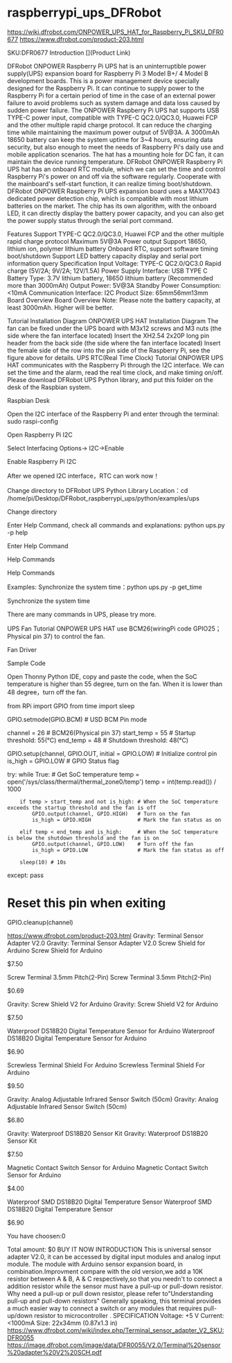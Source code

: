 # raspberrypi_ups_DFRobot

https://wiki.dfrobot.com/ONPOWER_UPS_HAT_for_Raspberry_Pi_SKU_DFR0677
https://www.dfrobot.com/product-203.html


SKU:DFR0677
Introduction
[](Product Link)

DFRobot ONPOWER Raspberry Pi UPS hat is an uninterruptible power supply(UPS) expansion board for Raspberry Pi 3 Model B+/ 4 Model B development boards. This is a power management device specially designed for the Raspberry Pi. It can continue to supply power to the Raspberry Pi for a certain period of time in the case of an external power failure to avoid problems such as system damage and data loss caused by sudden power failure. The ONPOWER Raspberry Pi UPS hat supports USB TYPE-C power input, compatible with TYPE-C QC2.0/QC3.0, Huawei FCP and the other multiple rapid charge protocol. It can reduce the charging time while maintaining the maximum power output of 5V@3A. A 3000mAh 18650 battery can keep the system uptime for 3~4 hours, ensuring data security, but also enough to meet the needs of Raspberry Pi's daily use and mobile application scenarios. The hat has a mounting hole for DC fan, it can maintain the device running temperature. DFRobot ONPOWER Raspberry Pi UPS hat has an onboard RTC module, which we can set the time and control Raspberry Pi's power on and off via the software regularly. Cooperate with the mainboard's self-start function, it can realize timing boot/shutdown. DFRobot ONPOWER Raspberry Pi UPS expansion board uses a MAX17043 dedicated power detection chip, which is compatible with most lithium batteries on the market. The chip has its own algorithm, with the onboard LED, it can directly display the battery power capacity, and you can also get the power supply status through the serial port command.

Features
Support TYPE-C QC2.0/QC3.0, Huawei FCP and the other multiple rapid charge protocol
Maximum 5V@3A Power output
Support 18650, lithium ion, polymer lithium battery
Onboard RTC, support software timing boot/shutdown
Support LED battery capacity display and serial port information query
Specification
Input Voltage: TYPE-C QC2.0/QC3.0 Rapid charge (5V/2A; 9V/2A; 12V/1.5A)
Power Supply Interface: USB TYPE C
Battery Type: 3.7V lithium battery, 18650 lithium battery (Recommended more than 3000mAh)
Output Power: 5V@3A
Standby Power Consumption: <10mA
Communication Interface: I2C
Product Size: 65mm56mm13mm
Board Overview
Board Overview Note: Please note the battery capacity, at least 3000mAh. Higher will be better.

Tutorial
Installation Diagram
ONPOWER UPS HAT Installation Diagram
The fan can be fixed under the UPS board with M3x12 screws and M3 nuts (the side where the fan interface located)
Insert the XH2.54 2x20P long pin header from the back side (the side where the fan interface located)
Insert the female side of the row into the pin side of the Raspberry Pi, see the figure above for details.
UPS RTC(Real Time Clock) Tutorial
ONPOWER UPS HAT communicates with the Raspberry Pi through the I2C interface. We can set the time and the alarm, read the real time clock, and make timing on/off. Please download DFRobot UPS Python library, and put this folder on the desk of the Raspbian system.

Raspbian Desk

Open the I2C interface of the Raspberry Pi and enter through the terminal: sudo raspi-config

Open Raspberry Pi I2C

Select Interfacing Options-> I2C->Enable

Enable Raspberry Pi I2C

After we opened I2C interface，RTC can work now！

Change directory to DFRobot UPS Python Library Location：cd /home/pi/Desktop/DFRobot_raspberrypi_ups/python/examples/ups

Change directory

Enter Help Command, check all commands and explanations: python ups.py -p help

Enter Help Command

Help Commands

Help Commands

Examples: Synchronize the system time：python ups.py -p get_time

Synchronize the system time

There are many commands in UPS, please try more.

UPS Fan Tutorial
ONPOWER UPS HAT use BCM26(wiringPi code GPIO25；Physical pin 37) to control the fan.

Fan Driver

Sample Code

Open Thonny Python IDE, copy and paste the code, when the SoC temperature is higher than 55 degree, turn on the fan. When it is lower than 48 degree，turn off the fan.

from RPi import GPIO
from time import sleep

GPIO.setmode(GPIO.BCM) # USD BCM Pin mode

channel = 26    # BCM26(Physical pin 37)
start_temp = 55 # Startup threshold: 55(℃)
end_temp = 48   # Shutdown threshold: 48(℃)

GPIO.setup(channel, GPIO.OUT, initial = GPIO.LOW) # Initialize control pin
is_high = GPIO.LOW # GPIO Status flag

try:
    while True:
        # Get SoC temperature
        temp = open('/sys/class/thermal/thermal_zone0/temp')
        temp = int(temp.read()) / 1000

        if temp > start_temp and not is_high: # When the SoC temperature exceeds the startup threshold and the fan is off
            GPIO.output(channel, GPIO.HIGH)   # Turn on the fan
            is_high = GPIO.HIGH               # Mark the fan status as on

        elif temp < end_temp and is_high:     # When the SoC temperature is below the shutdown threshold and the fan is on
            GPIO.output(channel, GPIO.LOW)    # Turn off the fan
            is_high = GPIO.LOW                # Mark the fan status as off

        sleep(10) # 10s
except:
    pass
# Reset this pin when exiting
GPIO.cleanup(channel)



https://www.dfrobot.com/product-203.html
Gravity: Terminal Sensor Adapter V2.0
Gravity: Terminal Sensor Adapter V2.0
Screw Shield for Arduino
Screw Shield for Arduino

$7.50

Screw Terminal 3.5mm Pitch(2-Pin)
Screw Terminal 3.5mm Pitch(2-Pin)

$0.69

Gravity: Screw Shield V2 for Arduino
Gravity: Screw Shield V2 for Arduino

$7.50

Waterproof DS18B20 Digital Temperature Sensor for Arduino
Waterproof DS18B20 Digital Temperature Sensor for Arduino

$6.90

Screwless Terminal Shield For Arduino
Screwless Terminal Shield For Arduino

$9.50

Gravity: Analog Adjustable Infrared Sensor Switch (50cm)
Gravity: Analog Adjustable Infrared Sensor Switch (50cm)

$6.80

Gravity: Waterproof DS18B20 Sensor Kit
Gravity: Waterproof DS18B20 Sensor Kit

$7.50

Magnetic Contact Switch Sensor for Arduino
Magnetic Contact Switch Sensor for Arduino

$4.00

Waterproof SMD DS18B20 Digital Temperature Sensor
Waterproof SMD DS18B20 Digital Temperature Sensor

$6.90

You have choosen:0

Total amount: $0
BUY IT NOW
INTRODUCTION
This is  universal sensor adapter V2.0, it can be accessed by digital input modules and analog input module. The module with Arduino sensor expansion board, in combination.Improvment compare with the old version,we add a 10K resistor between A & B, A & C respectively,so that you  needn't to connect a addition resistor while the sensor must have a pull-up or pull-down resistor. Why need a pull-up or pull down resistor, please refer to"Understanding pull-up and pull-down resistors"
Generally speaking, this terminal provides a much easier way to connect a switch or any modules that requires pull-up/down resistor to microcontroller .
SPECIFICATION
Voltage: +5 V
Current: <1000mA
Size: 22x34mm (0.87x1.3 in)
https://www.dfrobot.com/wiki/index.php/Terminal_sensor_adapter_V2_SKU:DFR0055
https://image.dfrobot.com/image/data/DFR0055/V2.0/Terminal%20sensor%20adapter%20V2%20SCH.pdf

